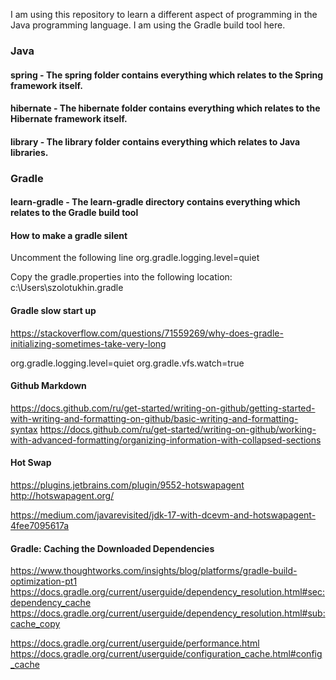 I am using this repository to learn a different aspect of programming in the Java programming language.
I am using the Gradle build tool here.

### Java

#### spring - The spring folder contains everything which relates to the Spring framework itself.
#### hibernate - The hibernate folder contains everything which relates to the Hibernate framework itself.
#### library - The library folder contains everything which relates to Java libraries.

### Gradle

#### learn-gradle - The learn-gradle directory contains everything which relates to the Gradle build tool

#### How to make a gradle silent

Uncomment the following line
org.gradle.logging.level=quiet

Copy the gradle.properties into the following location:
c:\Users\szolotukhin\.gradle

#### Gradle slow start up

https://stackoverflow.com/questions/71559269/why-does-gradle-initializing-sometimes-take-very-long

org.gradle.logging.level=quiet
org.gradle.vfs.watch=true

#### Github Markdown

https://docs.github.com/ru/get-started/writing-on-github/getting-started-with-writing-and-formatting-on-github/basic-writing-and-formatting-syntax
https://docs.github.com/ru/get-started/writing-on-github/working-with-advanced-formatting/organizing-information-with-collapsed-sections

#### Hot Swap

https://plugins.jetbrains.com/plugin/9552-hotswapagent
http://hotswapagent.org/

https://medium.com/javarevisited/jdk-17-with-dcevm-and-hotswapagent-4fee7095617a

#### Gradle: Caching the Downloaded Dependencies

https://www.thoughtworks.com/insights/blog/platforms/gradle-build-optimization-pt1
https://docs.gradle.org/current/userguide/dependency_resolution.html#sec:dependency_cache
https://docs.gradle.org/current/userguide/dependency_resolution.html#sub:cache_copy

https://docs.gradle.org/current/userguide/performance.html
https://docs.gradle.org/current/userguide/configuration_cache.html#config_cache